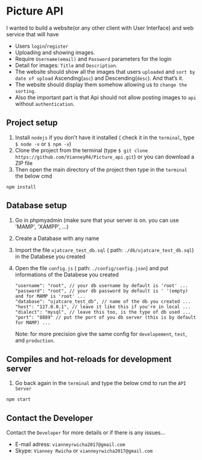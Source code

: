 # Picture API

I wanted to build a website(or any other client with User Interface) and web service that will have 
- Users `login`/`register`
- Uploading and showing images. 
- Require `Username(email)` and `Password` parameters for the login 
- Detail for images: `Title` and `Description`. 
- The website should show all the images that users `uploaded` and `sort by date of upload` Ascending(`asc`) and Descending(`desc`). And that’s it. 
- The website should display them somehow allowing us to `change the sorting`. 
- Also the important part is that Api should not allow posting images to `api` without `authentication`. 


## Project setup

1. Install `nodejs` if you don't have it installed ( check it in the `terminal`, type `$ node -v` or `$ npm -v`)
2. Clone the project from the terminal (type `$ git clone https://github.com/VianneyR4/Picture_api.git`) or you can download a ZIP file
3. Then open the main directory of the project then type in the `terminal` the below cmd

```
npm install
```

## Database setup

1. Go in phpmyadmin (make sure that your server is on. you can use 'MAMP', 'XAMPP', ...)
2. Create a Database with any name
3. Import the file `ujatcare_test_db.sql` ( path: `./db/ujatcare_test_db.sql`) in the Databese you created
4. Open the file `config.js` ( path: `./config/config.json`) and put informations of the Databese you created

    ```
    "username": "root", // your db username by default is 'root' ...
    "password": "root", // your db password by default is ' '(empty) and for MAMP is 'root' ...
    "database": "ujatcare_test_db", // name of the db you created ...
    "host": "127.0.0.1", // leave it like this if you're in local ...
    "dialect": "mysql", // leave this too, is the type of db used ...
    "port": "8889" // put the port of you db server (this is by default for MAMP) ...
    ```

    Note: for more precision give the same config for `developement`, `test`, and `production`.

## Compiles and hot-reloads for development server

1. Go back again in the `terminal` and type the below cmd to run the `API Server`

```
npm start
```

## Contact the Developer

Contact the `Developer` for more details or if there is any issues...

- E-mail adress: `vianneyrwicha2017@gmail.com`
- Skype: `Vianney Rwicha` or `vianneyrwicha2017@gmail.com`